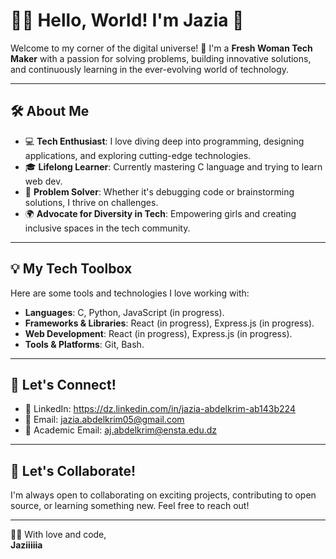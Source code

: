 # 👩‍💻 Hello, World! I'm Jazia 🌟

Welcome to my corner of the digital universe! 🚀 I'm a **Fresh Woman Tech Maker** with a passion for solving problems, building innovative solutions, and continuously learning in the ever-evolving world of technology.

---

## 🛠️ About Me
- 💻 **Tech Enthusiast**: I love diving deep into programming, designing applications, and exploring cutting-edge technologies.
- 🎓 **Lifelong Learner**: Currently mastering C language and trying to learn web dev.
- 🧩 **Problem Solver**: Whether it's debugging code or brainstorming solutions, I thrive on challenges.
- 🌍 **Advocate for Diversity in Tech**: Empowering girls and creating inclusive spaces in the tech community.

---

## 💡 My Tech Toolbox
Here are some tools and technologies I love working with:

- **Languages**: C, Python, JavaScript (in progress).
- **Frameworks & Libraries**: React (in progress), Express.js (in progress).
- **Web Development**: React (in progress), Express.js (in progress).
- **Tools & Platforms**: Git, Bash.

---

## 🔗 Let's Connect!
- 💼 LinkedIn: https://dz.linkedin.com/in/jazia-abdelkrim-ab143b224
- 📧 Email: jazia.abdelkrim05@gmail.com
- 📧 Academic Email: aj.abdelkrim@ensta.edu.dz

---

## 💖 Let's Collaborate!
I'm always open to collaborating on exciting projects, contributing to open source, or learning something new. Feel free to reach out!

---

👩‍💻 With love and code,  
**Jaziiiiia**
